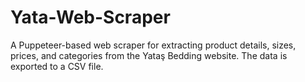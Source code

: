 # Yata-Web-Scraper
A Puppeteer-based web scraper for extracting product details, sizes, prices, and categories from the Yataş Bedding website. The data is exported to a CSV file.
